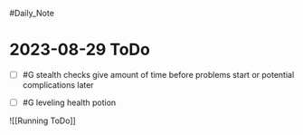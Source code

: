 #Daily_Note
# 2023-08-29 ToDo
- [ ]  #G stealth checks give amount of time before problems start or potential complications later
- [ ]  #G leveling health potion


![[Running ToDo]]
